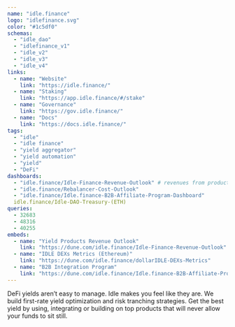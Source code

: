 ```yaml
---
name: "idle.finance"
logo: "idlefinance.svg"
color: "#1c5df0"
schemas:
  - "idle_dao"
  - "idlefinance_v1"
  - "idle_v2"
  - "idle_v3"
  - "idle_v4"
links:
  - name: "Website"
    link: "https://idle.finance/"
  - name: "Staking"
    link: "https://app.idle.finance/#/stake"
  - name: "Governance"
    link: "https://gov.idle.finance/"
  - name: "Docs"
    link: "https://docs.idle.finance/"
tags:
  - "idle"
  - "idle finance"
  - "yield aggregator"
  - "yield automation"
  - "yield"
  - "DeFi"
dashboards:
  - "idle.finance/Idle-Finance-Revenue-Outlook" # revenues from products
  - "idle.finance/Rebalancer-Cost-Outlook"
  - "idle.finance/Idle.finance-B2B-Affiliate-Program-Dashboard"
  idle.finance/Idle-DAO-Treasury-(ETH)
queries:
  - 32683
  - 48316
  - 40255
embeds:
  - name: "Yield Products Revenue Outlook"
    link: "https://dune.com/idle.finance/Idle-Finance-Revenue-Outlook"
  - name: "IDLE DEXs Metrics (Ethereum)"
    link: "https://dune.com/idle.finance/dollarIDLE-DEXs-Metrics"
  - name: "B2B Integration Program"
    link: "https://dune.com/idle.finance/Idle.finance-B2B-Affiliate-Program-Dashboard"
---
```


DeFi yields aren’t easy to manage. Idle makes you feel like they are. We build first-rate yield optimization and risk tranching strategies. Get the best yield by using, integrating or building on top products that will never allow your funds to sit still.